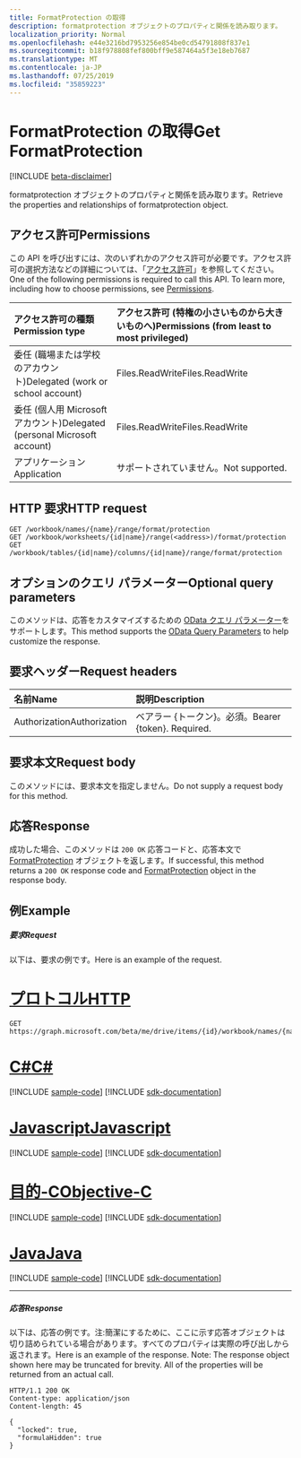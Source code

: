 ```yaml
---
title: FormatProtection の取得
description: formatprotection オブジェクトのプロパティと関係を読み取ります。
localization_priority: Normal
ms.openlocfilehash: e44e3216bd7953256e854be0cd54791808f837e1
ms.sourcegitcommit: b18f978808fef800bff9e587464a5f3e18eb7687
ms.translationtype: MT
ms.contentlocale: ja-JP
ms.lasthandoff: 07/25/2019
ms.locfileid: "35859223"
---
```

# <a name="get-formatprotection"></a><span data-ttu-id="c026f-103">FormatProtection の取得</span><span class="sxs-lookup"><span data-stu-id="c026f-103">Get FormatProtection</span></span>

[!INCLUDE [beta-disclaimer](../../includes/beta-disclaimer.md)]

<span data-ttu-id="c026f-104">formatprotection オブジェクトのプロパティと関係を読み取ります。</span><span class="sxs-lookup"><span data-stu-id="c026f-104">Retrieve the properties and relationships of formatprotection object.</span></span>
## <a name="permissions"></a><span data-ttu-id="c026f-105">アクセス許可</span><span class="sxs-lookup"><span data-stu-id="c026f-105">Permissions</span></span>
<span data-ttu-id="c026f-p101">この API を呼び出すには、次のいずれかのアクセス許可が必要です。アクセス許可の選択方法などの詳細については、「[アクセス許可](/graph/permissions-reference)」を参照してください。</span><span class="sxs-lookup"><span data-stu-id="c026f-p101">One of the following permissions is required to call this API. To learn more, including how to choose permissions, see [Permissions](/graph/permissions-reference).</span></span>

|<span data-ttu-id="c026f-108">アクセス許可の種類</span><span class="sxs-lookup"><span data-stu-id="c026f-108">Permission type</span></span>      | <span data-ttu-id="c026f-109">アクセス許可 (特権の小さいものから大きいものへ)</span><span class="sxs-lookup"><span data-stu-id="c026f-109">Permissions (from least to most privileged)</span></span>              |
|:--------------------|:---------------------------------------------------------|
|<span data-ttu-id="c026f-110">委任 (職場または学校のアカウント)</span><span class="sxs-lookup"><span data-stu-id="c026f-110">Delegated (work or school account)</span></span> | <span data-ttu-id="c026f-111">Files.ReadWrite</span><span class="sxs-lookup"><span data-stu-id="c026f-111">Files.ReadWrite</span></span>    |
|<span data-ttu-id="c026f-112">委任 (個人用 Microsoft アカウント)</span><span class="sxs-lookup"><span data-stu-id="c026f-112">Delegated (personal Microsoft account)</span></span> | <span data-ttu-id="c026f-113">Files.ReadWrite</span><span class="sxs-lookup"><span data-stu-id="c026f-113">Files.ReadWrite</span></span>    |
|<span data-ttu-id="c026f-114">アプリケーション</span><span class="sxs-lookup"><span data-stu-id="c026f-114">Application</span></span> | <span data-ttu-id="c026f-115">サポートされていません。</span><span class="sxs-lookup"><span data-stu-id="c026f-115">Not supported.</span></span> |

## <a name="http-request"></a><span data-ttu-id="c026f-116">HTTP 要求</span><span class="sxs-lookup"><span data-stu-id="c026f-116">HTTP request</span></span>
<!-- { "blockType": "ignored" } -->
```http
GET /workbook/names/{name}/range/format/protection
GET /workbook/worksheets/{id|name}/range(<address>)/format/protection
GET /workbook/tables/{id|name}/columns/{id|name}/range/format/protection
```
## <a name="optional-query-parameters"></a><span data-ttu-id="c026f-117">オプションのクエリ パラメーター</span><span class="sxs-lookup"><span data-stu-id="c026f-117">Optional query parameters</span></span>
<span data-ttu-id="c026f-118">このメソッドは、応答をカスタマイズするための [OData クエリ パラメーター](https://developer.microsoft.com/graph/docs/concepts/query_parameters)をサポートします。</span><span class="sxs-lookup"><span data-stu-id="c026f-118">This method supports the [OData Query Parameters](https://developer.microsoft.com/graph/docs/concepts/query_parameters) to help customize the response.</span></span>

## <a name="request-headers"></a><span data-ttu-id="c026f-119">要求ヘッダー</span><span class="sxs-lookup"><span data-stu-id="c026f-119">Request headers</span></span>
| <span data-ttu-id="c026f-120">名前</span><span class="sxs-lookup"><span data-stu-id="c026f-120">Name</span></span>      |<span data-ttu-id="c026f-121">説明</span><span class="sxs-lookup"><span data-stu-id="c026f-121">Description</span></span>|
|:----------|:----------|
| <span data-ttu-id="c026f-122">Authorization</span><span class="sxs-lookup"><span data-stu-id="c026f-122">Authorization</span></span>  | <span data-ttu-id="c026f-p102">ベアラー {トークン}。必須。</span><span class="sxs-lookup"><span data-stu-id="c026f-p102">Bearer {token}. Required.</span></span> |

## <a name="request-body"></a><span data-ttu-id="c026f-125">要求本文</span><span class="sxs-lookup"><span data-stu-id="c026f-125">Request body</span></span>
<span data-ttu-id="c026f-126">このメソッドには、要求本文を指定しません。</span><span class="sxs-lookup"><span data-stu-id="c026f-126">Do not supply a request body for this method.</span></span>

## <a name="response"></a><span data-ttu-id="c026f-127">応答</span><span class="sxs-lookup"><span data-stu-id="c026f-127">Response</span></span>

<span data-ttu-id="c026f-128">成功した場合、このメソッドは `200 OK` 応答コードと、応答本文で [FormatProtection](../resources/formatprotection.md) オブジェクトを返します。</span><span class="sxs-lookup"><span data-stu-id="c026f-128">If successful, this method returns a `200 OK` response code and [FormatProtection](../resources/formatprotection.md) object in the response body.</span></span>
## <a name="example"></a><span data-ttu-id="c026f-129">例</span><span class="sxs-lookup"><span data-stu-id="c026f-129">Example</span></span>
##### <a name="request"></a><span data-ttu-id="c026f-130">要求</span><span class="sxs-lookup"><span data-stu-id="c026f-130">Request</span></span>
<span data-ttu-id="c026f-131">以下は、要求の例です。</span><span class="sxs-lookup"><span data-stu-id="c026f-131">Here is an example of the request.</span></span>

# <a name="httptabhttp"></a>[<span data-ttu-id="c026f-132">プロトコル</span><span class="sxs-lookup"><span data-stu-id="c026f-132">HTTP</span></span>](#tab/http)
<!-- {
  "blockType": "request",
  "name": "get_formatprotection"
}-->
```http
GET https://graph.microsoft.com/beta/me/drive/items/{id}/workbook/names/{name}/range/format/protection
```
# <a name="ctabcsharp"></a>[<span data-ttu-id="c026f-133">C#</span><span class="sxs-lookup"><span data-stu-id="c026f-133">C#</span></span>](#tab/csharp)
[!INCLUDE [sample-code](../includes/snippets/csharp/get-formatprotection-csharp-snippets.md)]
[!INCLUDE [sdk-documentation](../includes/snippets/snippets-sdk-documentation-link.md)]

# <a name="javascripttabjavascript"></a>[<span data-ttu-id="c026f-134">Javascript</span><span class="sxs-lookup"><span data-stu-id="c026f-134">Javascript</span></span>](#tab/javascript)
[!INCLUDE [sample-code](../includes/snippets/javascript/get-formatprotection-javascript-snippets.md)]
[!INCLUDE [sdk-documentation](../includes/snippets/snippets-sdk-documentation-link.md)]

# <a name="objective-ctabobjc"></a>[<span data-ttu-id="c026f-135">目的-C</span><span class="sxs-lookup"><span data-stu-id="c026f-135">Objective-C</span></span>](#tab/objc)
[!INCLUDE [sample-code](../includes/snippets/objc/get-formatprotection-objc-snippets.md)]
[!INCLUDE [sdk-documentation](../includes/snippets/snippets-sdk-documentation-link.md)]

# <a name="javatabjava"></a>[<span data-ttu-id="c026f-136">Java</span><span class="sxs-lookup"><span data-stu-id="c026f-136">Java</span></span>](#tab/java)
[!INCLUDE [sample-code](../includes/snippets/java/get-formatprotection-java-snippets.md)]
[!INCLUDE [sdk-documentation](../includes/snippets/snippets-sdk-documentation-link.md)]

---

##### <a name="response"></a><span data-ttu-id="c026f-137">応答</span><span class="sxs-lookup"><span data-stu-id="c026f-137">Response</span></span>
<span data-ttu-id="c026f-p103">以下は、応答の例です。注:簡潔にするために、ここに示す応答オブジェクトは切り詰められている場合があります。すべてのプロパティは実際の呼び出しから返されます。</span><span class="sxs-lookup"><span data-stu-id="c026f-p103">Here is an example of the response. Note: The response object shown here may be truncated for brevity. All of the properties will be returned from an actual call.</span></span>
<!-- {
  "blockType": "response",
  "truncated": true,
  "@odata.type": "microsoft.graph.formatProtection"
} -->
```http
HTTP/1.1 200 OK
Content-type: application/json
Content-length: 45

{
  "locked": true,
  "formulaHidden": true
}
```

<!-- uuid: 8fcb5dbc-d5aa-4681-8e31-b001d5168d79
2015-10-25 14:57:30 UTC -->
<!--
{
  "type": "#page.annotation",
  "description": "Get FormatProtection",
  "keywords": "",
  "section": "documentation",
  "tocPath": "",
  "suppressions": [
  ]
}
-->
